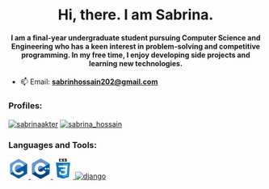 <h1 align="center">Hi, there. I am Sabrina.</h1>
<h4 align="center">I am a final-year undergraduate student pursuing Computer Science and Engineering who has a keen interest in problem-solving and competitive programming. In my free time, I enjoy developing side projects and learning new technologies.</h3>

- 📫 Email: **sabrinhossain202@gmail.com**

<h3 align="left">Profiles:</h3>
<p align="left">
<a href="https://linkedin.com/in/sabrinaakter" target="blank"><img align="center" src="https://raw.githubusercontent.com/rahuldkjain/github-profile-readme-generator/master/src/images/icons/Social/linked-in-alt.svg" alt="sabrinaakter" height="30" width="40" /></a>
<a href="https://www.leetcode.com/sabrina_hossain" target="blank"><img align="center" src="https://raw.githubusercontent.com/rahuldkjain/github-profile-readme-generator/master/src/images/icons/Social/leet-code.svg" alt="sabrina_hossain" height="30" width="40" /></a>
</p>

<h3 align="left">Languages and Tools:</h3>
<p align="left"> 
  <a href="https://www.cprogramming.com/" target="_blank" rel="noreferrer"> 
    <img src="https://raw.githubusercontent.com/devicons/devicon/master/icons/c/c-original.svg" alt="c" width="40" height="40"/> 
  </a> 
  <a href="https://www.w3schools.com/cpp/" target="_blank" rel="noreferrer"> 
    <img src="https://raw.githubusercontent.com/devicons/devicon/master/icons/cplusplus/cplusplus-original.svg" alt="cplusplus" width="40" height="40"/> 
  </a> 
  <a href="https://www.w3schools.com/css/" target="_blank" rel="noreferrer"> 
    <img src="https://raw.githubusercontent.com/devicons/devicon/master/icons/css3/css3-original-wordmark.svg" alt="css3" width="40" height="40"/> 
  </a> 
  <a href="https://www.djangoproject.com/" target="_blank" rel="noreferrer"> 
    <img src="https://cdn.worldvectorlogo.com/logos/django.svg" alt="django" width="40" height="40"/> 
  </a> 

<p>
  <img align="left" src="https://github-readme-stats.vercel.app/api/top-langs?username=Sabrina-Akter&show_icons=true&locale=en&layout=compact" alt=""/>
</p>
<!--
<p>
  <img align="center" src="https://github-readme-stats.vercel.app/api?username=Sabrina-Akter&show_icons=true&locale=en" alt="" />
</p>
-->
<p>
  <img align="center" src="https://github-readme-streak-stats.herokuapp.com/?user=Sabrina-Akter&" alt="" />
</p>

